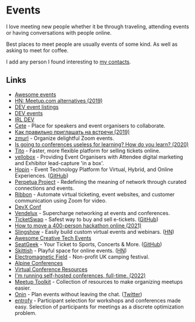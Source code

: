 # Events

I love meeting new people whether it be through traveling, attending events or having conversations with people online.

Best places to meet people are usually events of some kind. As well as asking to meet for coffee.

I add any person I found interesting to [my contacts](../macOS/apps/contacts.md).

## Links

- [Awesome events](https://github.com/learn-anything/events)
- [HN: Meetup.com alternatives (2019)](https://news.ycombinator.com/item?id=21257661)
- [DEV event listings](https://dev.to/listings/events)
- [DEV events](https://dev.to/events)
- [IRL DEV](https://irl.dev/)
- [Cete](https://cete.io/) - Place for speakers and event organisers to collaborate.
- [Как правильно приглашать на встречи (2019)](http://sergeykorol.ru/blog/meeting-call/)
- [zmurl](https://zmurl.com/) - Organize delightful Zoom events.
- [Is going to conferences useless for learning? How do you learn? (2020)](https://lobste.rs/s/pznfdh/is_going_conferences_useless_for)
- [Tito](https://ti.to/home) - Faster, more flexible platform for selling tickets online.
- [yellobox](https://www.yellobox.io/) - Providing Event Organisers with Attendee digital marketing and Exhibitor lead-capture 'in a box'.
- [Hopin](https://hopin.com/) - Event Technology Platform for Virtual, Hybrid, and Online Experiences. ([GitHub](https://github.com/hopin-team))
- [Perpetua Project](https://perpetuaproject.com/) - Redefining the meaning of network through curated connections and events.
- [Ribbon](https://withribbon.com/) - Automate virtual ticketing, event websites, and customer communication using Zoom for video.
- [DevX Conf](https://devxconf.org/)
- [Vendelux](https://vendelux.com/) - Supercharge networking at events and conferences.
- [TicketSwap](https://www.ticketswap.com/) - Safest way to buy and sell e-tickets. ([GitHub](https://github.com/TicketSwap))
- [How to move a 400-person hackathon online (2021)](https://www.juricho.me/posts/online-hackathon/)
- [Slingshow](https://slingshow.com/) - Easily build custom virtual events and webinars. ([HN](https://news.ycombinator.com/item?id=27474808))
- [Awesome Creative Tech Events](https://github.com/danvoyce/awesome-creative-tech-events)
- [SeatGeek](https://seatgeek.com/) - Your Ticket to Sports, Concerts & More. ([GitHub](https://github.com/seatgeek))
- [Skittish](https://skittish.com/) - Playful space for online events. ([HN](https://news.ycombinator.com/item?id=29246232))
- [Electromagnetic Field](https://www.emfcamp.org/) - Non-profit UK camping festival.
- [Alpine Conferences](https://www.alpine-conferences.com/home/#/)
- [Virtual Conference Resources](https://github.com/e8johan/virtual-conf-resources)
- [I'm running self-hosted conferences, full-time. (2022)](https://media.handmade-seattle.com/self-hosted-conference/)
- [Meetup Toolkit](https://github.com/hybridcattt/meetup-toolkit) - Collection of resources to make organizing meetups easier.
- [Onin](https://onin.co/) - Plan events without leaving the chat. ([Twitter](https://twitter.com/onin))
- [entrofy](https://github.com/dhuppenkothen/entrofy) - Participant selection for workshops and conferences made easy. Selection of participants for meetings as a discrete optimization problem.
